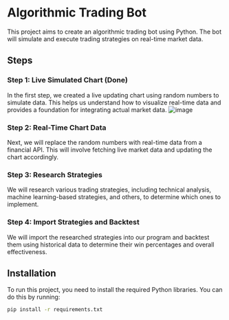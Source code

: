 # Algorithmic Trading Bot

This project aims to create an algorithmic trading bot using Python. The bot will simulate and execute trading strategies on real-time market data.

## Steps

### Step 1: Live Simulated Chart (Done)

In the first step, we created a live updating chart using random numbers to simulate data. This helps us understand how to visualize real-time data and provides a foundation for integrating actual market data.
![image](https://github.com/user-attachments/assets/1a2a2b2a-6518-4449-9c32-c8ee97686383)

### Step 2: Real-Time Chart Data

Next, we will replace the random numbers with real-time data from a financial API. This will involve fetching live market data and updating the chart accordingly.

### Step 3: Research Strategies

We will research various trading strategies, including technical analysis, machine learning-based strategies, and others, to determine which ones to implement.

### Step 4: Import Strategies and Backtest

We will import the researched strategies into our program and backtest them using historical data to determine their win percentages and overall effectiveness.

## Installation

To run this project, you need to install the required Python libraries. You can do this by running:

```sh
pip install -r requirements.txt
